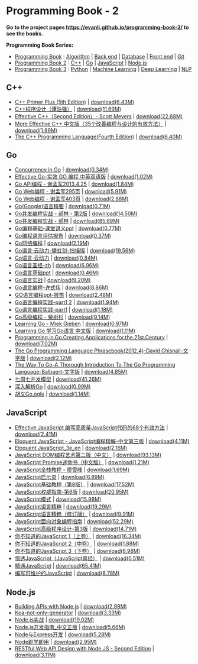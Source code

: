 # Programming Book - 2

**Go to the project pages https://evanli.github.io/programming-book-2/ to see the books.**

**Programming Book Series:**

- [Programming Book](https://github.com/EvanLi/programming-book) : [Algorithm](https://github.com/EvanLi/programming-book#algorithm) \| [Back end](https://github.com/EvanLi/programming-book#back-end) \| [Database](https://github.com/EvanLi/programming-book#database) \| [Front end](https://github.com/EvanLi/programming-book#front-end) \| [Git](https://github.com/EvanLi/programming-book#git)
- [Programming Book 2](https://github.com/EvanLi/programming-book-2) : [C++](https://github.com/EvanLi/programming-book-2#c) \| [Go](https://github.com/EvanLi/programming-book-2#go) \| [JavaScript](https://github.com/EvanLi/programming-book-2#javascript) \| [Node.js](https://github.com/EvanLi/programming-book-2#nodejs)
- [Programming Book 3](https://github.com/EvanLi/programming-book-3) : [Python](https://github.com/EvanLi/programming-book-3#python) \| [Machine Learning](https://github.com/EvanLi/programming-book-3#machine-learning) \| [Deep Learning](https://github.com/EvanLi/programming-book-3#deep-learning) \| [NLP](https://github.com/EvanLi/programming-book-3#nlp) 

## C++

- [C++ Primer Plus (5th Edition)](./C++/C++%20Primer%20Plus%20%285th%20Edition%29.pdf) \| 	[download(6.43M)](https://github.com/EvanLi/programming-book-2/raw/master/C++/C++%20Primer%20Plus%20%285th%20Edition%29.pdf)
- [C++程序设计（谭浩强）](./C++/C++程序设计（谭浩强）.pdf) \| 	[download(11.69M)](https://github.com/EvanLi/programming-book-2/raw/master/C++/C++程序设计（谭浩强）.pdf)
- [Effective C++（Second Edition）- Scott Meyers](./C++/Effective%20C++（Second%20Edition）-%20Scott%20Meyers.pdf) \| 	[download(22.68M)](https://github.com/EvanLi/programming-book-2/raw/master/C++/Effective%20C++（Second%20Edition）-%20Scott%20Meyers.pdf)
- [More Effective C++ 中文版（35个改善编程与设计的有效方法）](./C++/More%20Effective%20C++%20中文版（35个改善编程与设计的有效方法）.pdf) \| 	[download(1.99M)](https://github.com/EvanLi/programming-book-2/raw/master/C++/More%20Effective%20C++%20中文版（35个改善编程与设计的有效方法）.pdf)
- [The C++ Programming Language(Fourth Edition)](./C++/The%20C++%20Programming%20Language%28Fourth%20Edition%29.pdf) \| 	[download(6.40M)](https://github.com/EvanLi/programming-book-2/raw/master/C++/The%20C++%20Programming%20Language%28Fourth%20Edition%29.pdf)

## Go

- [Concurrency in Go](./Go/Concurrency%20in%20Go.pdf) \| 	[download(0.34M)](https://github.com/EvanLi/programming-book-2/raw/master/Go/Concurrency%20in%20Go.pdf)
- [Effective Go-实效 GO 编程 中英双语版](./Go/Effective%20Go-实效%20GO%20编程%20中英双语版.pdf) \| 	[download(1.02M)](https://github.com/EvanLi/programming-book-2/raw/master/Go/Effective%20Go-实效%20GO%20编程%20中英双语版.pdf)
- [Go API编程 - 谢孟军2013.4.25](./Go/Go%20API编程%20-%20谢孟军2013.4.25.pdf) \| 	[download(1.84M)](https://github.com/EvanLi/programming-book-2/raw/master/Go/Go%20API编程%20-%20谢孟军2013.4.25.pdf)
- [Go Web编程 - 谢孟军295页](./Go/Go%20Web编程%20-%20谢孟军295页.pdf) \| 	[download(5.91M)](https://github.com/EvanLi/programming-book-2/raw/master/Go/Go%20Web编程%20-%20谢孟军295页.pdf)
- [Go Web编程 - 谢孟军403页](./Go/Go%20Web编程%20-%20谢孟军403页.pdf) \| 	[download(2.88M)](https://github.com/EvanLi/programming-book-2/raw/master/Go/Go%20Web编程%20-%20谢孟军403页.pdf)
- [Go(Google)语言精要](./Go/Go%28Google%29语言精要.pdf) \| 	[download(0.71M)](https://github.com/EvanLi/programming-book-2/raw/master/Go/Go%28Google%29语言精要.pdf)
- [Go并发编程实战 - 郝林 - 第2版](./Go/Go并发编程实战%20-%20郝林%20-%20第2版.pdf) \| 	[download(14.50M)](https://github.com/EvanLi/programming-book-2/raw/master/Go/Go并发编程实战%20-%20郝林%20-%20第2版.pdf)
- [Go并发编程实战 - 郝林](./Go/Go并发编程实战%20-%20郝林.pdf) \| 	[download(85.69M)](https://github.com/EvanLi/programming-book-2/raw/master/Go/Go并发编程实战%20-%20郝林.pdf)
- [Go编程基础-课堂讲义ppt](./Go/Go编程基础-课堂讲义ppt.pdf) \| 	[download(0.77M)](https://github.com/EvanLi/programming-book-2/raw/master/Go/Go编程基础-课堂讲义ppt.pdf)
- [Go编程语言评估报告](./Go/Go编程语言评估报告.pdf) \| 	[download(0.37M)](https://github.com/EvanLi/programming-book-2/raw/master/Go/Go编程语言评估报告.pdf)
- [Go网络编程](./Go/Go网络编程.pdf) \| 	[download(2.19M)](https://github.com/EvanLi/programming-book-2/raw/master/Go/Go网络编程.pdf)
- [Go语言·云动力-樊虹剑-扫描版](./Go/Go语言·云动力-樊虹剑-扫描版.pdf) \| 	[download(19.56M)](https://github.com/EvanLi/programming-book-2/raw/master/Go/Go语言·云动力-樊虹剑-扫描版.pdf)
- [Go语言·云动力](./Go/Go语言·云动力.pdf) \| 	[download(0.84M)](https://github.com/EvanLi/programming-book-2/raw/master/Go/Go语言·云动力.pdf)
- [Go语言圣经-zh](./Go/Go语言圣经-zh.pdf) \| 	[download(6.96M)](https://github.com/EvanLi/programming-book-2/raw/master/Go/Go语言圣经-zh.pdf)
- [Go语言基础ppt](./Go/Go语言基础ppt.pdf) \| 	[download(0.46M)](https://github.com/EvanLi/programming-book-2/raw/master/Go/Go语言基础ppt.pdf)
- [Go语言实战](./Go/Go语言实战.pdf) \| 	[download(9.20M)](https://github.com/EvanLi/programming-book-2/raw/master/Go/Go语言实战.pdf)
- [Go语言编程-许式伟](./Go/Go语言编程-许式伟.pdf) \| 	[download(8.86M)](https://github.com/EvanLi/programming-book-2/raw/master/Go/Go语言编程-许式伟.pdf)
- [GO语言编程ppt-晨笛](./Go/GO语言编程ppt-晨笛.pdf) \| 	[download(2.48M)](https://github.com/EvanLi/programming-book-2/raw/master/Go/GO语言编程ppt-晨笛.pdf)
- [Go语言编程实践-part1 2](./Go/Go语言编程实践-part1%202.pdf) \| 	[download(1.94M)](https://github.com/EvanLi/programming-book-2/raw/master/Go/Go语言编程实践-part1%202.pdf)
- [Go语言编程实践-part1](./Go/Go语言编程实践-part1.pdf) \| 	[download(1.18M)](https://github.com/EvanLi/programming-book-2/raw/master/Go/Go语言编程实践-part1.pdf)
- [Go高级编程 - 柴树杉](./Go/Go高级编程%20-%20柴树杉.pdf) \| 	[download(9.14M)](https://github.com/EvanLi/programming-book-2/raw/master/Go/Go高级编程%20-%20柴树杉.pdf)
- [Learning Go - Miek Gieben](./Go/Learning%20Go%20-%20Miek%20Gieben.pdf) \| 	[download(0.97M)](https://github.com/EvanLi/programming-book-2/raw/master/Go/Learning%20Go%20-%20Miek%20Gieben.pdf)
- [Learning Go 学习Go语言 中文版](./Go/Learning%20Go%20学习Go语言%20中文版.pdf) \| 	[download(1.11M)](https://github.com/EvanLi/programming-book-2/raw/master/Go/Learning%20Go%20学习Go语言%20中文版.pdf)
- [Programming.in.Go.Creating.Applications.for.the.21st.Century](./Go/Programming.in.Go.Creating.Applications.for.the.21st.Century.pdf) \| 	[download(7.02M)](https://github.com/EvanLi/programming-book-2/raw/master/Go/Programming.in.Go.Creating.Applications.for.the.21st.Century.pdf)
- [The Go Programming Language Phrasebook(2012.4)-David Chisnall-文字版](./Go/The%20Go%20Programming%20Language%20Phrasebook%282012.4%29-David%20Chisnall-文字版.pdf) \| 	[download(2.12M)](https://github.com/EvanLi/programming-book-2/raw/master/Go/The%20Go%20Programming%20Language%20Phrasebook%282012.4%29-David%20Chisnall-文字版.pdf)
- [The Way To Go-A Thorough Introduction To The Go Programming Language-Balbaert-文字版](./Go/The%20Way%20To%20Go-A%20Thorough%20Introduction%20To%20The%20Go%20Programming%20Language-Balbaert-文字版.pdf) \| 	[download(4.85M)](https://github.com/EvanLi/programming-book-2/raw/master/Go/The%20Way%20To%20Go-A%20Thorough%20Introduction%20To%20The%20Go%20Programming%20Language-Balbaert-文字版.pdf)
- [七周七并发模型](./Go/七周七并发模型.pdf) \| 	[download(41.26M)](https://github.com/EvanLi/programming-book-2/raw/master/Go/七周七并发模型.pdf)
- [深入解析Go](./Go/深入解析Go.pdf) \| 	[download(0.99M)](https://github.com/EvanLi/programming-book-2/raw/master/Go/深入解析Go.pdf)
- [胡文Go.ogle](./Go/胡文Go.ogle.pdf) \| 	[download(1.14M)](https://github.com/EvanLi/programming-book-2/raw/master/Go/胡文Go.ogle.pdf)

## JavaScript

- [Effective JavaScript 编写高质量JavaScript代码的68个有效方法](./JavaScript/Effective%20JavaScript%20编写高质量JavaScript代码的68个有效方法.pdf) \| 	[download(2.41M)](https://github.com/EvanLi/programming-book-2/raw/master/JavaScript/Effective%20JavaScript%20编写高质量JavaScript代码的68个有效方法.pdf)
- [Eloquent JavaScript - JavaScript编程精解-中文第三版](./JavaScript/Eloquent%20JavaScript%20-%20JavaScript编程精解-中文第三版.pdf) \| 	[download(4.11M)](https://github.com/EvanLi/programming-book-2/raw/master/JavaScript/Eloquent%20JavaScript%20-%20JavaScript编程精解-中文第三版.pdf)
- [Eloquent JavaScript_3e_en](./JavaScript/Eloquent%20JavaScript_3e_en.pdf) \| 	[download(2.16M)](https://github.com/EvanLi/programming-book-2/raw/master/JavaScript/Eloquent%20JavaScript_3e_en.pdf)
- [JavaScript DOM编程艺术第二版（中文）](./JavaScript/JavaScript%20DOM编程艺术第二版（中文）.pdf) \| 	[download(93.13M)](https://github.com/EvanLi/programming-book-2/raw/master/JavaScript/JavaScript%20DOM编程艺术第二版（中文）.pdf)
- [JavaScript Promise迷你书（中文版）](./JavaScript/JavaScript%20Promise迷你书（中文版）.pdf) \| 	[download(1.21M)](https://github.com/EvanLi/programming-book-2/raw/master/JavaScript/JavaScript%20Promise迷你书（中文版）.pdf)
- [JavaScript全栈教程 - 廖雪峰](./JavaScript/JavaScript全栈教程%20-%20廖雪峰.pdf) \| 	[download(1.69M)](https://github.com/EvanLi/programming-book-2/raw/master/JavaScript/JavaScript全栈教程%20-%20廖雪峰.pdf)
- [JavaScript启示录](./JavaScript/JavaScript启示录.pdf) \| 	[download(6.89M)](https://github.com/EvanLi/programming-book-2/raw/master/JavaScript/JavaScript启示录.pdf)
- [JavaScript基础教程（第8版）](./JavaScript/JavaScript基础教程（第8版）.pdf) \| 	[download(17.52M)](https://github.com/EvanLi/programming-book-2/raw/master/JavaScript/JavaScript基础教程（第8版）.pdf)
- [JavaScript权威指南-第6版](./JavaScript/JavaScript权威指南-第6版.pdf) \| 	[download(20.95M)](https://github.com/EvanLi/programming-book-2/raw/master/JavaScript/JavaScript权威指南-第6版.pdf)
- [JavaScript模式](./JavaScript/JavaScript模式.pdf) \| 	[download(15.98M)](https://github.com/EvanLi/programming-book-2/raw/master/JavaScript/JavaScript模式.pdf)
- [JavaScript语言精粹](./JavaScript/JavaScript语言精粹.pdf) \| 	[download(19.29M)](https://github.com/EvanLi/programming-book-2/raw/master/JavaScript/JavaScript语言精粹.pdf)
- [JavaScript语言精粹（修订版）](./JavaScript/JavaScript语言精粹（修订版）.pdf) \| 	[download(9.91M)](https://github.com/EvanLi/programming-book-2/raw/master/JavaScript/JavaScript语言精粹（修订版）.pdf)
- [JavaScript面向对象编程指南](./JavaScript/JavaScript面向对象编程指南.pdf) \| 	[download(52.29M)](https://github.com/EvanLi/programming-book-2/raw/master/JavaScript/JavaScript面向对象编程指南.pdf)
- [JavaScript高级程序设计-第3版](./JavaScript/JavaScript高级程序设计-第3版.pdf) \| 	[download(14.71M)](https://github.com/EvanLi/programming-book-2/raw/master/JavaScript/JavaScript高级程序设计-第3版.pdf)
- [你不知道的JavaScript 1（上卷）](./JavaScript/你不知道的JavaScript%201（上卷）.pdf) \| 	[download(16.34M)](https://github.com/EvanLi/programming-book-2/raw/master/JavaScript/你不知道的JavaScript%201（上卷）.pdf)
- [你不知道的JavaScript 2（中卷）](./JavaScript/你不知道的JavaScript%202（中卷）.pdf) \| 	[download(1.88M)](https://github.com/EvanLi/programming-book-2/raw/master/JavaScript/你不知道的JavaScript%202（中卷）.pdf)
- [你不知道的JavaScript 3（下卷）](./JavaScript/你不知道的JavaScript%203（下卷）.pdf) \| 	[download(6.98M)](https://github.com/EvanLi/programming-book-2/raw/master/JavaScript/你不知道的JavaScript%203（下卷）.pdf)
- [悟透JavaScript（JavaScript真经）](./JavaScript/悟透JavaScript（JavaScript真经）.pdf) \| 	[download(0.51M)](https://github.com/EvanLi/programming-book-2/raw/master/JavaScript/悟透JavaScript（JavaScript真经）.pdf)
- [精通JavaScript](./JavaScript/精通JavaScript.pdf) \| 	[download(65.41M)](https://github.com/EvanLi/programming-book-2/raw/master/JavaScript/精通JavaScript.pdf)
- [编写可维护的JavaScript](./JavaScript/编写可维护的JavaScript.pdf) \| 	[download(8.78M)](https://github.com/EvanLi/programming-book-2/raw/master/JavaScript/编写可维护的JavaScript.pdf)

## Node.js

- [Building APIs with Node.js](./Node.js/Building%20APIs%20with%20Node.js.pdf) \| 	[download(2.99M)](https://github.com/EvanLi/programming-book-2/raw/master/Node.js/Building%20APIs%20with%20Node.js.pdf)
- [Koa-not-only-generator](./Node.js/Koa-not-only-generator.pdf) \| 	[download(3.33M)](https://github.com/EvanLi/programming-book-2/raw/master/Node.js/Koa-not-only-generator.pdf)
- [Node.js实战](./Node.js/Node.js实战.pdf) \| 	[download(19.02M)](https://github.com/EvanLi/programming-book-2/raw/master/Node.js/Node.js实战.pdf)
- [Node.js开发指南_中文正版](./Node.js/Node.js开发指南_中文正版.pdf) \| 	[download(5.66M)](https://github.com/EvanLi/programming-book-2/raw/master/Node.js/Node.js开发指南_中文正版.pdf)
- [Node与Express开发](./Node.js/Node与Express开发.pdf) \| 	[download(5.28M)](https://github.com/EvanLi/programming-book-2/raw/master/Node.js/Node与Express开发.pdf)
- [Node即学即用](./Node.js/Node即学即用.pdf) \| 	[download(2.95M)](https://github.com/EvanLi/programming-book-2/raw/master/Node.js/Node即学即用.pdf)
- [RESTful Web API Design with Node.JS - Second Edition](./Node.js/RESTful%20Web%20API%20Design%20with%20Node.JS%20-%20Second%20Edition.pdf) \| 	[download(3.11M)](https://github.com/EvanLi/programming-book-2/raw/master/Node.js/RESTful%20Web%20API%20Design%20with%20Node.JS%20-%20Second%20Edition.pdf)
